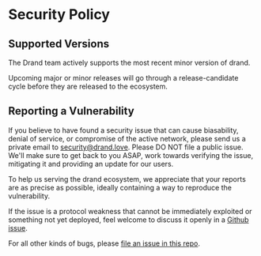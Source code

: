 # Security Policy

## Supported Versions

The Drand team actively supports the most recent minor version of drand.

Upcoming major or minor releases will go through a release-candidate cycle before they are released to the ecosystem.

## Reporting a Vulnerability

If you believe to have found a security issue that can cause biasability, denial of service, or compromise of the active network, please send us a private email to security@drand.love. Please DO NOT file a public issue. We'll make sure to get back to you ASAP, work towards verifying the issue, mitigating it and providing an update for our users.

To help us serving the drand ecosystem, we appreciate that your reports are as precise as possible, ideally containing a way to reproduce the vulnerability.

If the issue is a protocol weakness that cannot be immediately exploited or something not yet deployed, feel welcome to discuss it openly in a [Github issue](https://github.com/drand/drand/issues/new).

For all other kinds of bugs, please [file an issue in this repo](https://github.com/drand/drand/issues/new).
